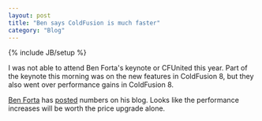 ```yaml
---
layout: post
title: "Ben says ColdFusion is much faster"
category: "Blog"
---
```

{% include JB/setup %}

I was not able to attend Ben Forta's keynote or CFUnited this year. Part of the keynote this morning was on the new features in ColdFusion 8, but they also went over performance gains in ColdFusion 8.

[Ben Forta](http://www.forta.com) has [posted](http://www.forta.com/blog/index.cfm/2007/6/27/ColdFusion-8-Performance-Numbers) numbers on his blog. Looks like the performance increases will be worth the price upgrade alone.